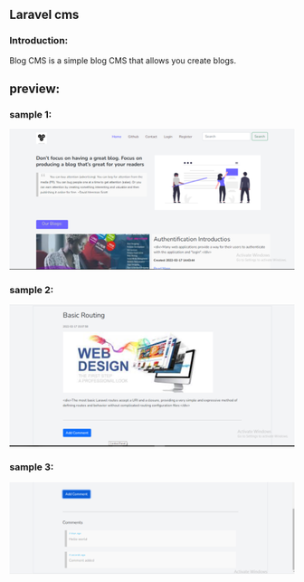 ## Laravel cms
### Introduction:
Blog CMS is a simple blog CMS that allows you create blogs.

## preview:
### sample 1:
<img src="public/img/readme/blog_front.png" alt='preview of project'>

### sample 2:
<img src="public/img/readme/post.png" alt='preview of project'>

### sample 3:
<img src="public/img/readme/blog_cms_comment.png" alt='preview of project'>